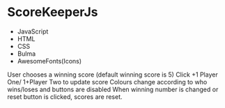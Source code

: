 # ScoreKeeperJs

- JavaScript
- HTML
- CSS
- Bulma
- AwesomeFonts(Icons)


User chooses a winning score (default winning score is 5)
Click +1 Player One/ 1+Player Two to update score
Colours change according to who wins/loses and buttons are disabled
When winning number is changed or reset button is clicked, scores are reset.
